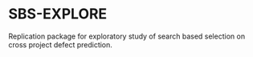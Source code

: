 # SBS-EXPLORE
Replication package for exploratory study of search based selection on cross project defect prediction. 
